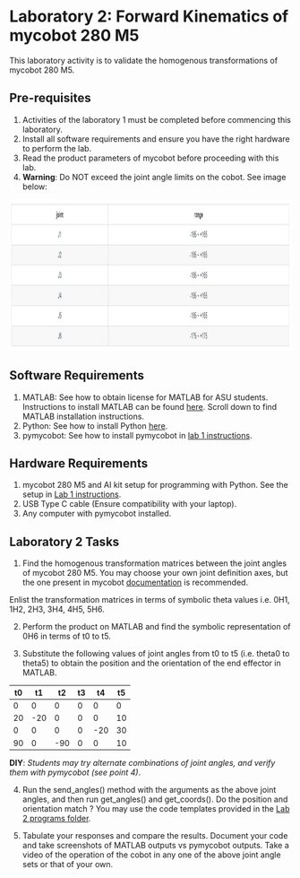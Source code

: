 # Laboratory 2: Forward Kinematics of mycobot 280 M5
This laboratory activity is to validate the homogenous transformations of mycobot 280 M5. 

## Pre-requisites
1. Activities of the laboratory 1 must be completed before commencing this laboratory. 
2. Install all software requirements and ensure you have the right hardware to perform the lab. 
3. Read the product parameters of mycobot before proceeding with this lab. 
4. **Warning**: Do NOT exceed the joint angle limits on the cobot. See image below:

<img src="https://github.com/Robotics-and-Dynamical-Systems-Lab/RAS545/blob/fall2024/data/limits.jpeg" alt="image" width="1000" height="270">

## Software Requirements

1. MATLAB: See how to obtain license for MATLAB for ASU students. Instructions to install MATLAB can be found [here](https://ets.engineering.asu.edu/research/software-collaboration-tools/). Scroll down to find MATLAB installation instructions.
2. Python: See how to install Python [here](https://github.com/Robotics-and-Dynamical-Systems-Lab/RAS545/blob/fall2024/Lab1/instructions.md#3-install-python). 
3. pymycobot: See how to install pymycobot in [lab 1 instructions](https://github.com/Robotics-and-Dynamical-Systems-Lab/RAS545/blob/main/Lab1/instructions.md).

## Hardware Requirements
1. mycobot 280 M5 and AI kit setup for programming with Python. See the setup in [Lab 1 instructions](https://github.com/Robotics-and-Dynamical-Systems-Lab/RAS545/blob/main/Lab1/instructions.md).
2. USB Type C cable (Ensure compatibility with your laptop).
3. Any computer with pymycobot installed.

## Laboratory 2 Tasks

1. Find the homogenous transformation matrices between the joint angles of mycobot 280 M5. You may choose your own joint definition axes, but the one present in mycobot [documentation](https://docs.elephantrobotics.com/docs/gitbook-en/2-serialproduct/2.1-280/2.1.6.1-IntroductionOfProductParameters.html) is recommended. 

Enlist the transformation matrices in terms of symbolic theta values i.e. 0H1, 1H2, 2H3, 3H4, 4H5, 5H6. 

2. Perform the product on MATLAB and find the symbolic representation of 0H6 in terms of t0 to t5.

3. Substitute the following values of joint angles from t0 to t5 (i.e. theta0 to theta5) to obtain the position and the orientation of the end effector in MATLAB.

| t0 | t1 | t2 | t3 | t4 | t5 |
|----|----|----|----|----|----|
| 0  | 0  | 0  | 0  | 0  | 0  |
| 20 |-20 | 0  | 0  | 0  | 10 |
| 0  | 0  | 0  | 0  |-20 | 30 |
| 90 | 0  |-90 | 0  | 0  | 10 |

**DIY**: *Students may try alternate combinations of joint angles, and verify them with pymycobot (see point 4)*. 

4. Run the send_angles() method with the arguments as the above joint angles, and then run get_angles() and get_coords(). Do the position and orientation match ? You may use the code templates provided in the [Lab 2 programs folder](https://github.com/Robotics-and-Dynamical-Systems-Lab/RAS545/tree/fall2024/Lab2/lab2_programs).

5. Tabulate your responses and compare the results. Document your code and take screenshots of MATLAB outputs vs pymycobot outputs. Take a video of the operation of the cobot in any one of the above joint angle sets or that of your own.
